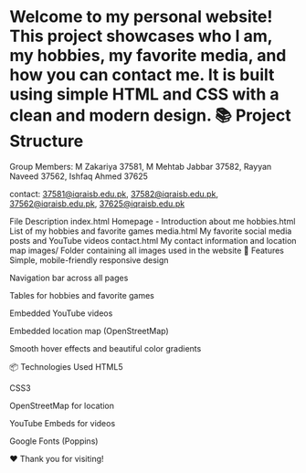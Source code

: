 # Welcome to my personal website! This project showcases who I am, my hobbies, my favorite media, and how you can contact me. It is built using simple HTML and CSS with a clean and modern design. 📚 Project Structure

Group Members: M Zakariya 37581, M Mehtab Jabbar 37582, Rayyan Naveed 37562, Ishfaq Ahmed 37625

contact: 37581@iqraisb.edu.pk, 37582@iqraisb.edu.pk, 37562@iqraisb.edu.pk, 37625@iqraisb.edu.pk

File Description index.html Homepage - Introduction about me hobbies.html List of my hobbies and favorite games media.html My favorite social media posts and YouTube videos contact.html My contact information and location map images/ Folder containing all images used in the website 🌟 Features Simple, mobile-friendly responsive design

Navigation bar across all pages

Tables for hobbies and favorite games

Embedded YouTube videos

Embedded location map (OpenStreetMap)

Smooth hover effects and beautiful color gradients

📦 Technologies Used HTML5

CSS3

OpenStreetMap for location

YouTube Embeds for videos

Google Fonts (Poppins)


❤️ Thank you for visiting!
